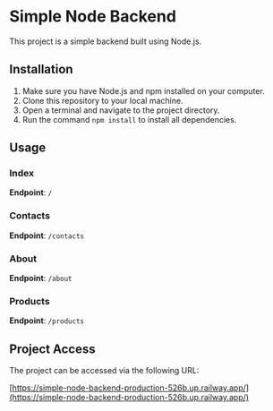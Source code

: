 # Simple Node Backend
This project is a simple backend built using Node.js.

## Installation
1. Make sure you have Node.js and npm installed on your computer.
2. Clone this repository to your local machine.
3. Open a terminal and navigate to the project directory.
4. Run the command `npm install` to install all dependencies.

## Usage
### Index
**Endpoint**: `/`

### Contacts
**Endpoint**: `/contacts`

### About
**Endpoint**: `/about`

### Products
**Endpoint**: `/products`

## Project Access
The project can be accessed via the following URL:

[https://simple-node-backend-production-526b.up.railway.app/](https://simple-node-backend-production-526b.up.railway.app/)

